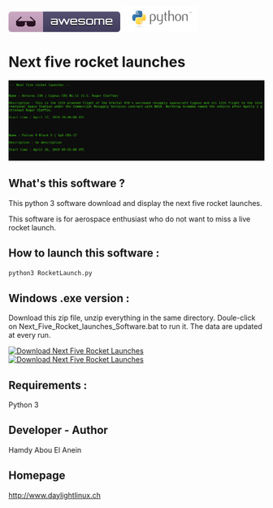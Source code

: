 ![Awesome](awesome.svg) ![Python](python.png)  

# Next five rocket launches

![Screenshot](screenshot.png)

## What's this software ?  

This python 3 software download and display the next five rocket launches.

This software is for aerospace enthusiast who do not want to miss a live rocket launch.

## How to launch this software :  

```sh
python3 RocketLaunch.py
```  
## Windows .exe version :

Download this zip file, unzip everything in the same directory.
Doule-click on Next_Five_Rocket_launches_Software.bat to run it.
The data are updated at every run.

[![Download Next Five Rocket Launches](https://img.shields.io/sourceforge/dm/next-five-rocket-launches.svg)](https://sourceforge.net/projects/next-five-rocket-launches/files/latest/download)
[![Download Next Five Rocket Launches](https://a.fsdn.com/con/app/sf-download-button)](https://sourceforge.net/projects/next-five-rocket-launches/files/latest/download)

## Requirements :

Python 3

## Developer - Author

Hamdy Abou El Anein

## Homepage

http://www.daylightlinux.ch 
